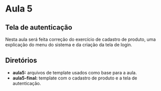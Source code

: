 # Aula 5

## Tela de autenticação

Nesta aula será feita correção do exercício de cadastro de produto, uma explicação do menu do sistema e da criação da tela de login.

## Diretórios

- **aula5:** arquivos de template usados como base para a aula.
- **aula5-final:** template com o cadastro de produto e a tela de autenticação.

